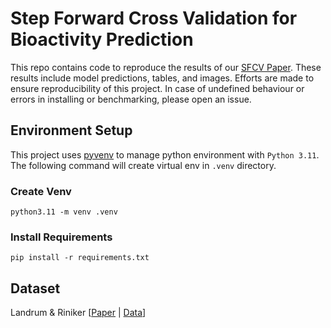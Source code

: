 # Step Forward Cross Validation for Bioactivity Prediction

This repo contains code to reproduce the results of our [SFCV Paper]().
These results include model predictions, tables, and images.
Efforts are made to ensure reproducibility of this project.
In case of undefined behaviour or errors in installing or benchmarking, please open an issue.

## Environment Setup

This project uses [pyvenv](https://docs.python.org/3/library/venv.html) to manage python
environment with `Python 3.11`. The following command will create virtual env in `.venv` directory.

### Create Venv

```shell
python3.11 -m venv .venv
```

### Install Requirements

```shell
pip install -r requirements.txt
```

## Dataset

Landrum &
Riniker [[Paper](https://pubs.acs.org/doi/10.1021/acs.jcim.4c00049) | [Data](https://github.com/rinikerlab/overlapping_assays/tree/main/datasets/source_data)]

